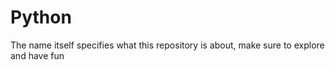 # Python
The name itself specifies what this repository is about, make sure to explore and have fun
